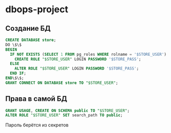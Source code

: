 # dbops-project

## Создание БД 

```sql
CREATE DATABASE store;
DO \$\$
BEGIN
  IF NOT EXISTS (SELECT 1 FROM pg_roles WHERE rolname = '$STORE_USER') THEN
    CREATE ROLE "$STORE_USER" LOGIN PASSWORD '$STORE_PASS';
  ELSE
    ALTER ROLE "$STORE_USER" LOGIN PASSWORD '$STORE_PASS';
  END IF;
END\$\$;
GRANT CONNECT ON DATABASE store TO "$STORE_USER";
```

## Права в самой БД

```sql
GRANT USAGE, CREATE ON SCHEMA public TO "$STORE_USER";
ALTER ROLE "$STORE_USER" SET search_path TO public;
```

Пароль берётся из секретов